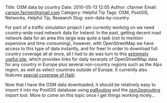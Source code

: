 Title: OSM data by country
Date: 2010-05-13 12:05
Author: cfarmer
Email: carson.farmer@gmail.com
Category: Helpful Tip
Tags: OSM, PostGIS, Networks, Helpful Tip, Research
Slug: osm-data-by-country

For part of a traffic simulation project I am currently working on we
need country-wide road network data for Ireland. In the past, getting
decent road network data for an area this large was quite a task (not to
mention expensive and time consuming), however, with OpenStreetMap we
have access to this type of data instantly, and for free! In order to
download full country coverage all at once, all I had to do was turn to
this [extremely useful site][], which provides links for daily excerpts
of OpenStreetMap data for any country in Europe plus several non-country
regions such as the Alps region, as well as select countries outside of
Europe. It currently also features [special coverage of Haiti][].

Now that I have the OSM data downloaded, it should be relatively easy to
import it into my PostGIS database using [pgRouting][] and the
[osm2pgrouting][] import tool. More to come on this topic once I get
things working nicely...

[extremely useful site]: http://download.geofabrik.de/osm/
[special coverage of Haiti]: http://labs.geofabrik.de/haiti/
[pgRouting]: http://pgrouting.postlbs.org/
[osm2pgrouting]: http://pgrouting.postlbs.org/wiki/tools/osm2pgrouting
